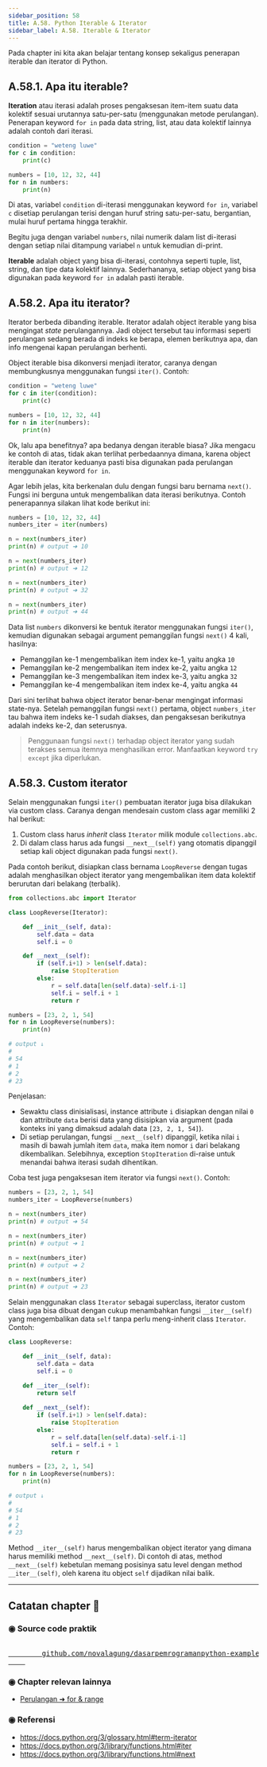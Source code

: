 ```yaml
---
sidebar_position: 58
title: A.58. Python Iterable & Iterator
sidebar_label: A.58. Iterable & Iterator
---
```


Pada chapter ini kita akan belajar tentang konsep sekaligus penerapan iterable dan iterator di Python.

## A.58.1. Apa itu iterable?

**Iteration** atau iterasi adalah proses pengaksesan item-item suatu data kolektif sesuai urutannya satu-per-satu (menggunakan metode perulangan). Penerapan keyword `for in` pada data string, list, atau data kolektif lainnya adalah contoh dari iterasi.

```python
condition = "weteng luwe"
for c in condition:
    print(c)

numbers = [10, 12, 32, 44]
for n in numbers:
    print(n)
```

Di atas, variabel `condition` di-iterasi menggunakan keyword `for in`, variabel `c` disetiap perulangan terisi dengan huruf string satu-per-satu, bergantian, mulai huruf pertama hingga terakhir.

Begitu juga dengan variabel `numbers`, nilai numerik dalam list di-iterasi dengan setiap nilai ditampung variabel `n` untuk kemudian di-print.

**Iterable** adalah object yang bisa di-iterasi, contohnya seperti tuple, list, string, dan tipe data kolektif lainnya. Sederhananya, setiap object yang bisa digunakan pada keyword `for in` adalah pasti iterable.

## A.58.2. Apa itu iterator?

Iterator berbeda dibanding iterable. Iterator adalah object iterable yang bisa mengingat *state* perulangannya. Jadi object tersebut tau informasi seperti perulangan sedang berada di indeks ke berapa, elemen berikutnya apa, dan info mengenai kapan perulangan berhenti.

Object iterable bisa dikonversi menjadi iterator, caranya dengan membungkusnya menggunakan fungsi `iter()`. Contoh:

```python
condition = "weteng luwe"
for c in iter(condition):
    print(c)

numbers = [10, 12, 32, 44]
for n in iter(numbers):
    print(n)
```

Ok, lalu apa benefitnya? apa bedanya dengan iterable biasa? Jika mengacu ke contoh di atas, tidak akan terlihat perbedaannya dimana, karena object iterable dan iterator keduanya pasti bisa digunakan pada perulangan menggunakan keyword `for in`.

Agar lebih jelas, kita berkenalan dulu dengan fungsi baru bernama `next()`. Fungsi ini berguna untuk mengembalikan data iterasi berikutnya. Contoh penerapannya silakan lihat kode berikut ini:

```python
numbers = [10, 12, 32, 44]
numbers_iter = iter(numbers)

n = next(numbers_iter)
print(n) # output ➜ 10

n = next(numbers_iter)
print(n) # output ➜ 12

n = next(numbers_iter)
print(n) # output ➜ 32

n = next(numbers_iter)
print(n) # output ➜ 44
```

Data list `numbers` dikonversi ke bentuk iterator menggunakan fungsi `iter()`, kemudian digunakan sebagai argument pemanggilan fungsi `next()` 4 kali, hasilnya:

- Pemanggilan ke-1 mengembalikan item index ke-1, yaitu angka `10`
- Pemanggilan ke-2 mengembalikan item index ke-2, yaitu angka `12`
- Pemanggilan ke-3 mengembalikan item index ke-3, yaitu angka `32`
- Pemanggilan ke-4 mengembalikan item index ke-4, yaitu angka `44`

Dari sini terlihat bahwa object iterator benar-benar mengingat informasi state-nya. Setelah pemanggilan fungsi `next()` pertama, object `numbers_iter` tau bahwa item indeks ke-1 sudah diakses, dan pengaksesan berikutnya adalah indeks ke-2, dan seterusnya.

> Penggunaan fungsi `next()` terhadap object iterator yang sudah terakses semua itemnya menghasilkan error. Manfaatkan keyword `try except` jika diperlukan.

## A.58.3. Custom iterator

Selain menggunakan fungsi `iter()` pembuatan iterator juga bisa dilakukan via custom class. Caranya dengan mendesain custom class agar memiliki 2 hal berikut:

1. Custom class harus *inherit* class `Iterator` milik module `collections.abc`.
2. Di dalam class harus ada fungsi `__next__(self)` yang otomatis dipanggil setiap kali object digunakan pada fungsi `next()`.

Pada contoh berikut, disiapkan class bernama `LoopReverse` dengan tugas adalah menghasilkan object iterator yang mengembalikan item data kolektif berurutan dari belakang (terbalik).

```python
from collections.abc import Iterator

class LoopReverse(Iterator):

    def __init__(self, data):
        self.data = data
        self.i = 0

    def __next__(self):
        if (self.i+1) > len(self.data):
            raise StopIteration
        else:
            r = self.data[len(self.data)-self.i-1]
            self.i = self.i + 1
            return r

numbers = [23, 2, 1, 54]
for n in LoopReverse(numbers):
    print(n)

# output ↓
#
# 54
# 1
# 2
# 23
```

Penjelasan:
- Sewaktu class dinisialisasi, instance attribute `i` disiapkan dengan nilai `0` dan attribute `data` berisi data yang disisipkan via argument (pada konteks ini yang dimaksud adalah data `[23, 2, 1, 54]`).
- Di setiap perulangan, fungsi `__next__(self)` dipanggil, ketika nilai `i` masih di bawah jumlah item `data`, maka item nomor `i` dari belakang dikembalikan. Selebihnya, exception `StopIteration` di-raise untuk menandai bahwa iterasi sudah dihentikan.

Coba test juga pengaksesan item iterator via fungsi `next()`. Contoh:

```python
numbers = [23, 2, 1, 54]
numbers_iter = LoopReverse(numbers)

n = next(numbers_iter)
print(n) # output ➜ 54

n = next(numbers_iter)
print(n) # output ➜ 1

n = next(numbers_iter)
print(n) # output ➜ 2

n = next(numbers_iter)
print(n) # output ➜ 23
```

Selain menggunakan class `Iterator` sebagai superclass, iterator custom class juga bisa dibuat dengan cukup menambahkan fungsi `__iter__(self)` yang mengembalikan data `self` tanpa perlu meng-inherit class `Iterator`. Contoh:

```python
class LoopReverse:

    def __init__(self, data):
        self.data = data
        self.i = 0

    def __iter__(self):
        return self
    
    def __next__(self):
        if (self.i+1) > len(self.data):
            raise StopIteration
        else:
            r = self.data[len(self.data)-self.i-1]
            self.i = self.i + 1
            return r

numbers = [23, 2, 1, 54]
for n in LoopReverse(numbers):
    print(n)

# output ↓
#
# 54
# 1
# 2
# 23
```

Method `__iter__(self)` harus mengembalikan object iterator yang dimana harus memiliki method `__next__(self)`. Di contoh di atas, method `__next__(self)` kebetulan memang posisinya satu level dengan method `__iter__(self)`, oleh karena itu object `self` dijadikan nilai balik.

---

<div class="section-footnote">

## Catatan chapter 📑

### ◉ Source code praktik

<pre>
    <a href="https://github.com/novalagung/dasarpemrogramanpython-example/tree/master/iterable-iterator">
        github.com/novalagung/dasarpemrogramanpython-example/../iterable-iterator
    </a>
</pre>

### ◉ Chapter relevan lainnya

- [Perulangan ➜ for & range](/basic/for-range)

### ◉ Referensi

- https://docs.python.org/3/glossary.html#term-iterator
- https://docs.python.org/3/library/functions.html#iter
- https://docs.python.org/3/library/functions.html#next

</div>
